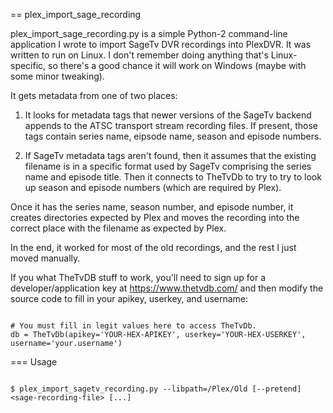 == plex_import_sage_recording

plex_import_sage_recording.py is a simple Python-2 command-line
application I wrote to import SageTv DVR recordings into PlexDVR.
It was written to run on Linux. I don't remember doing anything that's
Linux-specific, so there's a good chance it will work on Windows
(maybe with some minor tweaking).

It gets metadata from one of two places:

 1. It looks for metadata tags that newer versions of the SageTv
    backend appends to the ATSC transport stream recording files. If
    present, those tags contain series name, eipsode name, season and
    episode numbers.

 2. If SageTv metadata tags aren't found, then it assumes that the
    existing filename is in a specific format used by SageTv
    comprising the series name and episode title. Then it connects to
    TheTvDb to try to try to look up season and episode numbers (which
    are required by Plex).

Once it has the series name, season number, and episode number, it
creates directories expected by Plex and moves the recording into the
correct place with the filename as expected by Plex.

In the end, it worked for most of the old recordings, and the rest I
just moved manually.

If you what TheTvDB stuff to work, you'll need to sign up for a
developer/application key at https://www.thetvdb.com/ and then modify
the source code to fill in your apikey, userkey, and username:

~~~~~~~~~~~~~~~~~~~~~~~~~~~~~~~~~~~~~~~~~~~~~~~~~~~~~~~~~~~~~~~~~~~~~~

# You must fill in legit values here to access TheTvDb.
db = TheTvDb(apikey='YOUR-HEX-APIKEY', userkey='YOUR-HEX-USERKEY', username='your.username')

~~~~~~~~~~~~~~~~~~~~~~~~~~~~~~~~~~~~~~~~~~~~~~~~~~~~~~~~~~~~~~~~~~~~~~

=== Usage

~~~~~~~~~~~~~~~~~~~~~~~~~~~~~~~~~~~~~~~~~~~~~~~~~~~~~~~~~~~~~~~~~~~~~~

$ plex_import_sagetv_recording.py --libpath=/Plex/Old [--pretend] <sage-recording-file> [...]

~~~~~~~~~~~~~~~~~~~~~~~~~~~~~~~~~~~~~~~~~~~~~~~~~~~~~~~~~~~~~~~~~~~~~~
